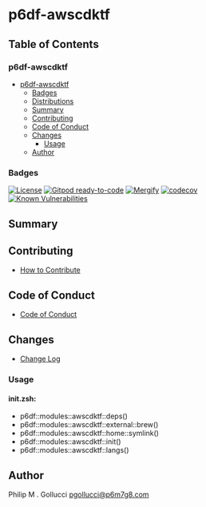 # p6df-awscdktf

## Table of Contents


### p6df-awscdktf
- [p6df-awscdktf](#p6df-awscdktf)
  - [Badges](#badges)
  - [Distributions](#distributions)
  - [Summary](#summary)
  - [Contributing](#contributing)
  - [Code of Conduct](#code-of-conduct)
  - [Changes](#changes)
    - [Usage](#usage)
  - [Author](#author)

### Badges

[![License](https://img.shields.io/badge/License-Apache%202.0-yellowgreen.svg)](https://opensource.org/licenses/Apache-2.0)
[![Gitpod ready-to-code](https://img.shields.io/badge/Gitpod-ready--to--code-blue?logo=gitpod)](https://gitpod.io/#https://github.com/p6m7g8/p6df-awscdktf)
[![Mergify](https://img.shields.io/endpoint.svg?url=https://gh.mergify.io/badges/p6m7g8/p6df-awscdktf/&style=flat)](https://mergify.io)
[![codecov](https://codecov.io/gh/p6m7g8/p6df-awscdktf/branch/master/graph/badge.svg?token=14Yj1fZbew)](https://codecov.io/gh/p6m7g8/p6df-awscdktf)
[![Known Vulnerabilities](https://snyk.io/test/github/p6m7g8/p6df-awscdktf/badge.svg?targetFile=package.json)](https://snyk.io/test/github/p6m7g8/p6df-awscdktf?targetFile=package.json)

## Summary

## Contributing

- [How to Contribute](CONTRIBUTING.md)

## Code of Conduct

- [Code of Conduct](CODE_OF_CONDUCT.md)

## Changes

- [Change Log](CHANGELOG.md)

### Usage

#### init.zsh:

- p6df::modules::awscdktf::deps()
- p6df::modules::awscdktf::external::brew()
- p6df::modules::awscdktf::home::symlink()
- p6df::modules::awscdktf::init()
- p6df::modules::awscdktf::langs()


## Author

Philip M . Gollucci <pgollucci@p6m7g8.com>
